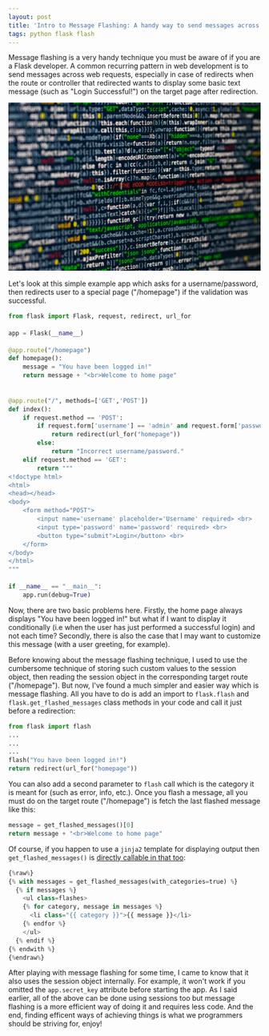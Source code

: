 ```yaml
---
layout: post
title: 'Intro to Message Flashing: A handy way to send messages across page requests in Flask'
tags: python flask flash
---
```


Message flashing is a very handy technique you must be aware of if you are a Flask developer. A common recurring pattern in web development is to send messages across web requests, especially in case of redirects when the route or controller that redirected wants to display some basic text message (such as "Login Successful!") on the target page after redirection.

![source code](/uploads/code.jpg)

Let's look at this simple example app which asks for a username/password, then redirects user to a special page ("/homepage") if the validation was successful.

```python
from flask import Flask, request, redirect, url_for

app = Flask(__name__)

@app.route("/homepage")
def homepage():
    message = "You have been logged in!"
    return message + "<br>Welcome to home page"
    

@app.route("/", methods=['GET','POST'])
def index():
    if request.method == 'POST':
        if request.form['username'] == 'admin' and request.form['password'] == 'admin':
            return redirect(url_for("homepage"))
        else:
            return "Incorrect username/password."
    elif request.method == 'GET':
        return """
<!doctype html>
<html>
<head></head>
<body>
    <form method="POST">
        <input name='username' placeholder='Username' required> <br>
        <input type='password' name='password' required> <br>
        <button type="submit">Login</button> <br>
    </form>
</body>
</html>
"""
	
if __name__ == "__main__":
	app.run(debug=True)
```

Now, there are two basic problems here. Firstly, the home page always displays "You have been logged in!" but what if I want to display it conditionally (i.e when the user has just performed a successful login) and not each time? Secondly, there is also the case that I may want to customize this message (with a user greeting, for example).

Before knowing about the message flashing technique, I used to use the cumbersome technique of storing such custom values to the session object, then reading the session object in the corresponding target route ("/homepage"). But now, I've found a much simpler and easier way which is message flashing. All you have to do is add an import to `flask.flash` and `flask.get_flashed_messages` class methods in your code and call it just before a redirection:

```python
from flask import flash
...
...
...
flash("You have been logged in!")
return redirect(url_for("homepage"))
```

You can also add a second parameter to `flash` call which is the category it is meant for (such as error, info, etc.). Once you flash a message, all you must do on the target route ("/homepage") is fetch the last flashed message like this:

```python
message = get_flashed_messages()[0]
return message + "<br>Welcome to home page"
```

Of course, if you happen to use a `jinja2` template for displaying output then `get_flashed_messages()` is [directly callable in that too](https://flask.palletsprojects.com/en/0.12.x/patterns/flashing/):

```python
{%raw%}
{% with messages = get_flashed_messages(with_categories=true) %}
  {% if messages %}
    <ul class=flashes>
    {% for category, message in messages %}
      <li class="{{ category }}">{{ message }}</li>
    {% endfor %}
    </ul>
  {% endif %}
{% endwith %}
{%endraw%}
```

After playing with message flashing for some time, I came to know that it also uses the session object internally. For example, it won't work if you omitted the `app.secret_key` attribute before starting the app. As I said earlier, all of the above can be done using sessions too but message flashing is a more efficient way of doing it and requires less code. And the end, finding efficent ways of achieving things is what we programmers should be striving for, enjoy!